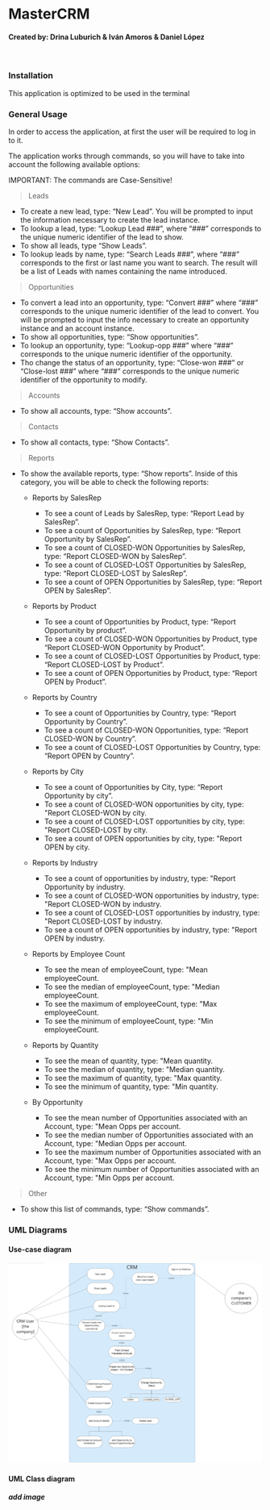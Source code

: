# MasterCRM
#### Created by: Drina Luburich & Iván Amoros & Daniel López
<br/>

### Installation
This application 
is optimized to be used in the terminal

### General Usage 
In order to access the application, at first the user will be required to log in to it.

The application works through commands, so you will have to take into account the following available options:

IMPORTANT: The commands are Case-Sensitive!

> Leads
- To create a new lead, type: “New Lead”. You will be prompted to input the information necessary to create the lead instance.
- To lookup a lead, type: “Lookup Lead ###”, where “###” corresponds to the unique numeric identifier of the lead to show.
- To show all leads, type “Show Leads”.
- To lookup leads by name, type: “Search Leads ###”, where “###” corresponds to the first or last name you want to search. The result will be a list of Leads with names containing the name introduced.

> Opportunities
- To convert a lead into an opportunity, type: “Convert ###” where “###” corresponds to the unique numeric identifier of the lead to convert. You will be prompted to input the info necessary to create an opportunity instance and an account instance.
- To show all opportunities, type: “Show opportunities”.
- To lookup an opportunity, type: “Lookup-opp ###” where “###” corresponds to the unique numeric identifier of the opportunity.
- Tho change the status of an opportunity, type: “Close-won ###” or “Close-lost ###” where “###” corresponds to the unique numeric identifier of the opportunity to modify.

> Accounts
- To show all accounts, type: “Show accounts”.

> Contacts
- To show all contacts, type: “Show Contacts”.

> Reports
- To show the available reports, type: “Show reports”. Inside of this category, you will be able to check the following reports:
  - Reports by SalesRep
    - To see a count of Leads by SalesRep, type: “Report Lead by SalesRep”.
    - To see a count of Opportunities by SalesRep, type: “Report Opportunity by SalesRep”.
    - To see a count of CLOSED-WON Opportunities by SalesRep, type: “Report CLOSED-WON by SalesRep”.
    - To see a count of CLOSED-LOST Opportunities by SalesRep, type: “Report CLOSED-LOST by SalesRep”.
    - To see a count of OPEN Opportunities by SalesRep, type: “Report OPEN by SalesRep”.

  - Reports by Product
    - To see a count of Opportunities by Product, type: “Report Opportunity by product”.
    - To see a count of CLOSED-WON Opportunities by Product, type “Report CLOSED-WON Opportunity by Product”.
    - To see a count of CLOSED-LOST Opportunities by Product, type: “Report CLOSED-LOST by Product”.
    - To see a count of OPEN Opportunities by Product, type: “Report OPEN by Product”.

  - Reports by Country
    - To see a count of Opportunities by Country, type: “Report Opportunity by Country”.
    - To see a count of CLOSED-WON Opportunities, type: “Report CLOSED-WON by Country”.
    - To see a count of CLOSED-LOST Opportunities by Country, type: “Report OPEN by Country”.

  - Reports by City
    - To see a count of Opportunities by City, type: “Report Opportunity by city”.
    - To see a count of CLOSED-WON opportunities by city, type: "Report CLOSED-WON by city.
    - To see a count of CLOSED-LOST opportunities by city, type: "Report CLOSED-LOST by city.
    - To see a count of OPEN opportunities by city, type: "Report OPEN by city.

  - Reports by Industry
    - To see a count of opportunities by industry, type: "Report Opportunity by industry.
    - To see a count of CLOSED-WON opportunities by industry, type: "Report CLOSED-WON by industry.
    - To see a count of CLOSED-LOST opportunities by industry, type: "Report CLOSED-LOST by industry.
    - To see a count of OPEN opportunities by industry, type: "Report OPEN by industry.

  - Reports by Employee Count
    - To see the mean of employeeCount, type: "Mean employeeCount.
    - To see the median of employeeCount, type: "Median employeeCount.
    - To see the maximum of employeeCount, type: "Max employeeCount.
    - To see the minimum of employeeCount, type: "Min employeeCount.

  - Reports by Quantity
    - To see the mean of quantity, type: "Mean quantity.
    - To see the median of quantity, type: "Median quantity.
    - To see the maximum of quantity, type: "Max quantity.
    - To see the minimum of quantity, type: "Min quantity.

  - By Opportunity 
    - To see the mean number of Opportunities associated with an Account, type: "Mean Opps per account.
    - To see the median number of Opportunities associated with an Account, type: "Median Opps per account.
    - To see the maximum number of Opportunities associated with an Account, type: "Max Opps per account.
    - To see the minimum number of Opportunities associated with an Account, type: "Min Opps per account.

    
> Other
- To show this list of commands, type: “Show commands”.


### UML Diagrams
#### Use-case diagram
![img.png](img.png)

#### UML Class diagram
***add image*** 